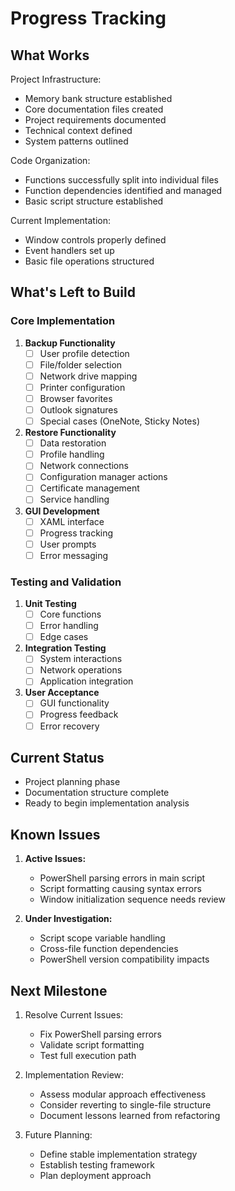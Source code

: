 # Progress Tracking

## What Works
Project Infrastructure:
- Memory bank structure established
- Core documentation files created
- Project requirements documented
- Technical context defined
- System patterns outlined

Code Organization:
- Functions successfully split into individual files
- Function dependencies identified and managed
- Basic script structure established

Current Implementation:
- Window controls properly defined
- Event handlers set up
- Basic file operations structured

## What's Left to Build

### Core Implementation
1. **Backup Functionality**
   - [ ] User profile detection
   - [ ] File/folder selection
   - [ ] Network drive mapping
   - [ ] Printer configuration
   - [ ] Browser favorites
   - [ ] Outlook signatures
   - [ ] Special cases (OneNote, Sticky Notes)

2. **Restore Functionality**
   - [ ] Data restoration
   - [ ] Profile handling
   - [ ] Network connections
   - [ ] Configuration manager actions
   - [ ] Certificate management
   - [ ] Service handling

3. **GUI Development**
   - [ ] XAML interface
   - [ ] Progress tracking
   - [ ] User prompts
   - [ ] Error messaging

### Testing and Validation
1. **Unit Testing**
   - [ ] Core functions
   - [ ] Error handling
   - [ ] Edge cases

2. **Integration Testing**
   - [ ] System interactions
   - [ ] Network operations
   - [ ] Application integration

3. **User Acceptance**
   - [ ] GUI functionality
   - [ ] Progress feedback
   - [ ] Error recovery

## Current Status
- Project planning phase
- Documentation structure complete
- Ready to begin implementation analysis

## Known Issues
1. **Active Issues:**
   - PowerShell parsing errors in main script
   - Script formatting causing syntax errors
   - Window initialization sequence needs review

2. **Under Investigation:**
   - Script scope variable handling
   - Cross-file function dependencies
   - PowerShell version compatibility impacts

## Next Milestone
1. Resolve Current Issues:
   - Fix PowerShell parsing errors
   - Validate script formatting
   - Test full execution path

2. Implementation Review:
   - Assess modular approach effectiveness
   - Consider reverting to single-file structure
   - Document lessons learned from refactoring

3. Future Planning:
   - Define stable implementation strategy
   - Establish testing framework
   - Plan deployment approach
